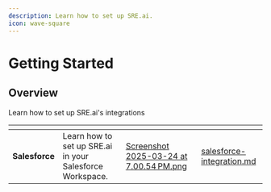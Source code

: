 ```yaml
---
description: Learn how to set up SRE.ai.
icon: wave-square
---
```


# Getting Started

## Overview

Learn how to set up SRE.ai's integrations



<table data-view="cards"><thead><tr><th></th><th></th><th data-hidden data-card-cover data-type="files"></th><th data-hidden data-card-target data-type="content-ref"></th></tr></thead><tbody><tr><td><strong>Salesforce</strong></td><td>Learn how to set up SRE.ai in your Salesforce Workspace.</td><td><a href=".gitbook/assets/Screenshot 2025-03-24 at 7.00.54 PM.png">Screenshot 2025-03-24 at 7.00.54 PM.png</a></td><td><a href="quickstart/salesforce-integration.md">salesforce-integration.md</a></td></tr></tbody></table>
